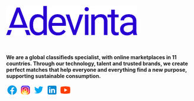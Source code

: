 <a href="https://www.adevinta.com/" target="_blank">
  <picture>
    <!-- Use this image if the user's OS setting is light or unset -->
    <source srcset="assets/adevinta-blue.png" media="(prefers-color-scheme: light) or (prefers-color-scheme: no-preference)">
    <!-- Use this image if the user's OS setting is dark -->
    <source srcset="assets/adevinta-white.png" media="(prefers-color-scheme: dark)">
    <img  src="assets/adevinta-blue.png" height="80px"/>
  </picture>
</a>

<br/>
<br/>
<br/>

**We are a global classifieds specialist, with online marketplaces in 11 countries. Through our technology, talent and trusted brands, we create perfect matches that help everyone and everything find a new purpose, supporting sustainable consumption.**

<a style="text-decoration: none" href="https://www.facebook.com/AdevintaLife" target="_blank">
  <img src="assets/icons8-facebook-48.png" height="32"/>
</a>
<a style="text-decoration: none" href="https://www.instagram.com/adevintalife/" target="_blank">
  <img src="assets/icons8-instagram-48.png" height="32"/>
</a>
<a style="text-decoration: none" href="https://twitter.com/Adevinta" target="_blank">
  <img src="assets/icons8-twitter-48.png" height="32"/>
</a>
<a style="text-decoration: none" href="https://www.linkedin.com/company/adevinta/" target="_blank">
  <img src="assets/icons8-linkedin-48.png" height="32"/>
</a>
<a style="text-decoration: none" href="https://www.youtube.com/channel/UC2bWkiSZ0oBxIwKDoPppe1w" target="_blank">
  <img src="assets/icons8-youtube-48.png" height="32"/>
</a>
          